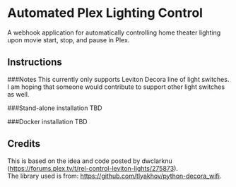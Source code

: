 # Automated Plex Lighting Control
A webhook application for automatically controlling home theater lighting upon movie start, stop, and pause in Plex.

## Instructions

###Notes
This currently only supports Leviton Decora line of light switches.  I am hoping that someone would contribute to
support other light switches as well.

###Stand-alone installation
TBD

###Docker installation
TBD

## Credits

This is based on the idea and code posted by dwclarknu (https://forums.plex.tv/t/rel-control-leviton-lights/275873).  
The library used is from: https://github.com/tlyakhov/python-decora_wifi.